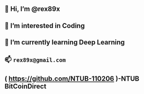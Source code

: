 ## 👋 Hi, I’m @rex89x
## 👀 I’m interested in Coding
## 🌱 I’m currently learning Deep Learning
## 📫 `rex89x@gmail.com`
## ( https://github.com/NTUB-110206 )-NTUB BitCoinDirect

<!---
rex89x/rex89x is a ✨ special ✨ repository because its `README.md` (this file) appears on your GitHub profile.
You can click the Preview link to take a look at your changes.
--->
